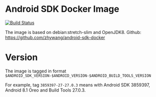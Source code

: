 # Android SDK Docker Image
[![Build Status](https://travis-ci.org/zhywang/android-sdk-docker.svg?branch=master)](https://travis-ci.org/zhywang/android-sdk-docker)

The image is based on debian:stretch-slim and OpenJDK8.
Github: https://github.com/zhywang/android-sdk-docker

# Version

The image is tagged in format `$ANDROID_SDK_VERSION-$ANDROID_VERSION-$ANDROID_BUILD_TOOLS_VERSION`

For example, tag `3859397-27-27.0.3` means with Android SDK 3859397, Android 8.1 Oreo and Build Tools 27.0.3.
